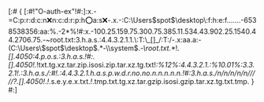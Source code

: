 [:#
{
[:#!"O-auth-ex"!#:]:x.-=C:p:r:d:c:n:x:n:c:d:r:p:h:o:a:s:x:-.x.-:C:\Users\$spot$\desktop\:f:h:e:f.......-6538538356:aa:%.-2*%!#:x.-100.25.159.75.300.75.385.11.534.43.902.25.1540.44.2706.75.-~root.txt:3.h.a.s.:4.4.3.2.1.1.\:T:\_[]_/:T:/-.x:aa.a:-(C:\Users\$spot$\\desktop$.*-\\system$.*-\\root.txt.*\*!*\._[]_.4050:4.p.o.s.:3.h.a.s.!#:._[]_.*4050!*.*!txt.tg.xz.tar.zip.isosi.zip.tar.xz.tg.txt!*:%12%:4.4.3.2.1.:%10.01%:3.3.2.1!.:3.h.a.s./:#!.:4.4.3.2.1.h.a.s.p.w.d.r.no.no.n.n.n.n.n.!#:3.h.a.s./n/n/n/n/n/////?._[]_.*4050*!*.*!*.s.e.y.e.x.txt.*!*.tmp.txt.tg.xz.tar.gzip.isosi.gzip.tar.xz.tg.txt.tmp.
}
#:]
